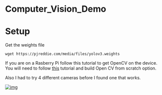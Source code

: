 # Computer_Vision_Demo

# Setup
Get the weights file
```
wget https://pjreddie.com/media/files/yolov3.weights
```

If you are on a Rasberry Pi follow this tutorial to get OpenCV on the device.  You will need to follow [this](https://www.pyimagesearch.com/2018/09/26/install-opencv-4-on-your-raspberry-pi/) tutorial and build Open CV from scratch option.  

Also I had to try 4 different cameras before I found one that works.


[![img](https://img.youtube.com/vi/KmciBgNEuS8/0.jpg)](https://www.youtube.com/watch?v=KmciBgNEuS8)






